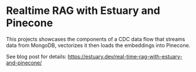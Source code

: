 # Realtime RAG with Estuary and Pinecone

This projects showcases the components of a CDC data flow that streams data from
MongoDB, vectorizes it then loads the embeddings into Pinecone.

See blog post for details: https://estuary.dev/real-time-rag-with-estuary-and-pinecone/
